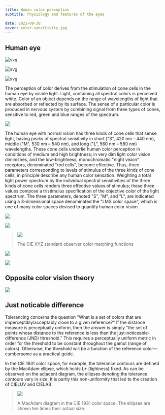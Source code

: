 ```yaml
---
title: Human color perception
subtitle: Physiology and features of the eyes

date: 2021-08-30
cover: color-sensitivity.jpg
---
```


## Human eye

![svg](./Eyesection.svg)

![svg](./retina.jpg)

![svg](./Human-visual-pathway.svg)

The perception of color derives from the stimulation of cone cells in the human eye by visible light. Light, containing all spectral colors is perceived white. Color of an object depends on the range of wavelengths of light that are absorbed or reflected by its surface. The sense of a particular color is produced in nervous system by combining signal from three types of cones, sensitive to red, green and blue ranges of the spectrum.

![](./Distribution_of_Cones_and_Rods_on_Human_Retina.png)

The human eye with normal vision has three kinds of cone cells that sense light, having peaks of spectral sensitivity in short ("S", 420 nm – 440 nm), middle ("M", 530 nm – 540 nm), and long ("L", 560 nm – 580 nm) wavelengths. These cone cells underlie human color perception in conditions of medium and high brightness; in very dim light color vision diminishes, and the low-brightness, monochromatic "night vision" receptors, denominated "rod cells", become effective. Thus, three parameters corresponding to levels of stimulus of the three kinds of cone cells, in principle describe any human color sensation. Weighting a total light power spectrum by the individual spectral sensitivities of the three kinds of cone cells renders three effective values of stimulus; these three values compose a tristimulus specification of the objective color of the light spectrum. The three parameters, denoted "S", "M", and "L", are indicated using a 3-dimensional space denominated the "LMS color space", which is one of many color spaces devised to quantify human color vision.

![](./color-sensitivity.jpg)

![](./Cone-fundamentals-with-srgb-spectrum.svg)

> <img src="./cie-1931.svg">
>
> The CIE XYZ standard observer color matching functions

![](./Eyesensitivity.svg)

![](./Line_of_purples.png)

## Opposite color vision theory

![](./Diagram_of_the_opponent_process.png)

## Just noticable difference

Tolerancing concerns the question "What is a set of colors that are imperceptibly/acceptably close to a given reference?" If the distance measure is perceptually uniform, then the answer is simply "the set of points whose distance to the reference is less than the just-noticeable-difference (JND) threshold." This requires a perceptually uniform metric in order for the threshold to be constant throughout the gamut (range of colors). Otherwise, the threshold will be a function of the reference color—cumbersome as a practical guide.

In the CIE 1931 color space, for example, the tolerance contours are defined by the MacAdam ellipse, which holds L\* (lightness) fixed. As can be observed on the adjacent diagram, the ellipses denoting the tolerance contours vary in size. It is partly this non-uniformity that led to the creation of CIELUV and CIELAB.

> ![](./CIExy1931_MacAdam.png)
>
> A MacAdam diagram in the CIE 1931 color space. The ellipses are shown ten times their actual size.

